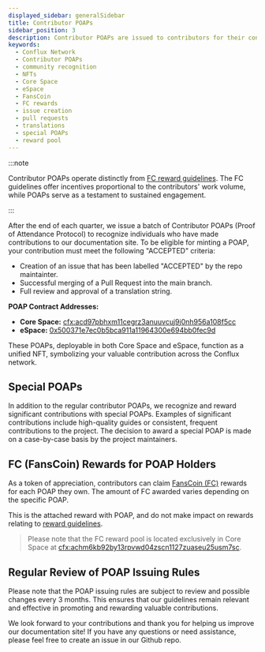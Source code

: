 ```yaml
---
displayed_sidebar: generalSidebar
title: Contributor POAPs
sidebar_position: 3
description: Contributor POAPs are issued to contributors for their continuous participation.
keywords:
  - Conflux Network
  - Contributor POAPs
  - community recognition
  - NFTs
  - Core Space
  - eSpace
  - FansCoin
  - FC rewards
  - issue creation
  - pull requests
  - translations
  - special POAPs
  - reward pool
---
```


:::note

Contributor POAPs operate distinctly from [FC reward guidelines](./reward-guidelines.md). The FC guidelines offer incentives proportional to the contributors' work volume, while POAPs serve as a testament to sustained engagement.

:::

After the end of each quarter, we issue a batch of Contributor POAPs (Proof of Attendance Protocol) to recognize individuals who have made contributions to our documentation site. To be eligible for minting a POAP, your contribution must meet the following "ACCEPTED" criteria:

- Creation of an issue that has been labelled "ACCEPTED" by the repo maintainter.
- Successful merging of a Pull Request into the main branch.
- Full review and approval of a translation string.

**POAP Contract Addresses:**

- **Core Space:** [cfx:acd97pbhxm11cegrz3anuuvcuj9j0nh956a108f5cc](https://www.confluxscan.org/address/cfx:acd97pbhxm11cegrz3anuuvcuj9j0nh956a108f5cc)
- **eSpace:** [0x500371e7ec0b5bca911a11964300e694bb0fec9d](https://evm.confluxscan.org/address/0x500371e7ec0b5bca911a11964300e694bb0fec9d)

These POAPs, deployable in both Core Space and eSpace, function as a unified NFT, symbolizing your valuable contribution across the Conflux network.

## Special POAPs

In addition to the regular contributor POAPs, we recognize and reward significant contributions with special POAPs. Examples of significant contributions include high-quality guides or consistent, frequent contributions to the project. The decision to award a special POAP is made on a case-by-case basis by the project maintainers.

## FC (FansCoin) Rewards for POAP Holders

As a token of appreciation, contributors can claim [FansCoin (FC)](https://confluxscan.org/token/cfx:achc8nxj7r451c223m18w2dwjnmhkd6rxawrvkvsy2) rewards for each POAP they own. The amount of FC awarded varies depending on the specific POAP.

This is the attached reward with POAP, and do not make impact on rewards relating to [reward guidelines](./reward-guidelines.md).

> Please note that the FC reward pool is located exclusively in Core Space at [cfx:achm6kb92by13rpvwd04zscn1127zuaseu25usm7sc](https://confluxscan.org/address/cfx:achm6kb92by13rpvwd04zscn1127zuaseu25usm7sc).

## Regular Review of POAP Issuing Rules

Please note that the POAP issuing rules are subject to review and possible changes every 3 months. This ensures that our guidelines remain relevant and effective in promoting and rewarding valuable contributions.

We look forward to your contributions and thank you for helping us improve our documentation site! If you have any questions or need assistance, please feel free to create an issue in our Github repo.
